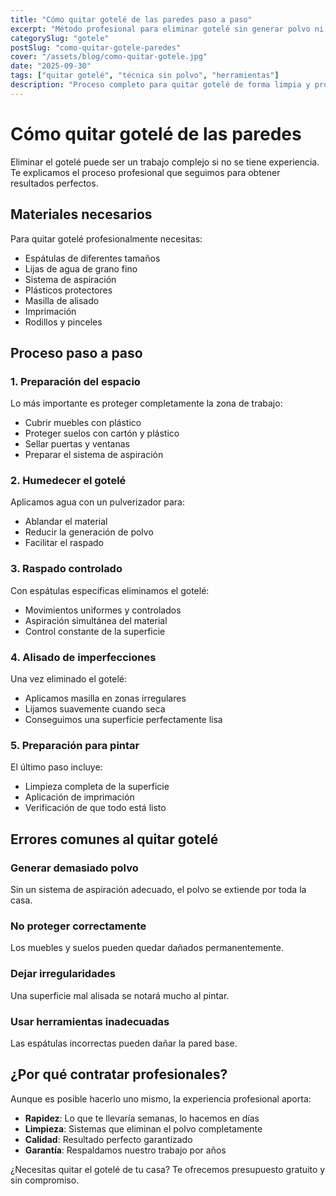 ```yaml
---
title: "Cómo quitar gotelé de las paredes paso a paso"
excerpt: "Método profesional para eliminar gotelé sin generar polvo ni suciedad."
categorySlug: "gotele"
postSlug: "como-quitar-gotele-paredes"
cover: "/assets/blog/como-quitar-gotele.jpg"
date: "2025-09-30"
tags: ["quitar gotelé", "técnica sin polvo", "herramientas"]
description: "Proceso completo para quitar gotelé de forma limpia y profesional."
---
```


# Cómo quitar gotelé de las paredes

Eliminar el gotelé puede ser un trabajo complejo si no se tiene experiencia. Te explicamos el proceso profesional que seguimos para obtener resultados perfectos.

## Materiales necesarios

Para quitar gotelé profesionalmente necesitas:

- Espátulas de diferentes tamaños
- Lijas de agua de grano fino
- Sistema de aspiración
- Plásticos protectores
- Masilla de alisado
- Imprimación
- Rodillos y pinceles

## Proceso paso a paso

### 1. Preparación del espacio

Lo más importante es proteger completamente la zona de trabajo:

- Cubrir muebles con plástico
- Proteger suelos con cartón y plástico
- Sellar puertas y ventanas
- Preparar el sistema de aspiración

### 2. Humedecer el gotelé

Aplicamos agua con un pulverizador para:
- Ablandar el material
- Reducir la generación de polvo
- Facilitar el raspado

### 3. Raspado controlado

Con espátulas específicas eliminamos el gotelé:
- Movimientos uniformes y controlados
- Aspiración simultánea del material
- Control constante de la superficie

### 4. Alisado de imperfecciones

Una vez eliminado el gotelé:
- Aplicamos masilla en zonas irregulares
- Lijamos suavemente cuando seca
- Conseguimos una superficie perfectamente lisa

### 5. Preparación para pintar

El último paso incluye:
- Limpieza completa de la superficie
- Aplicación de imprimación
- Verificación de que todo está listo

## Errores comunes al quitar gotelé

### Generar demasiado polvo
Sin un sistema de aspiración adecuado, el polvo se extiende por toda la casa.

### No proteger correctamente
Los muebles y suelos pueden quedar dañados permanentemente.

### Dejar irregularidades
Una superficie mal alisada se notará mucho al pintar.

### Usar herramientas inadecuadas
Las espátulas incorrectas pueden dañar la pared base.

## ¿Por qué contratar profesionales?

Aunque es posible hacerlo uno mismo, la experiencia profesional aporta:

- **Rapidez**: Lo que te llevaría semanas, lo hacemos en días
- **Limpieza**: Sistemas que eliminan el polvo completamente
- **Calidad**: Resultado perfecto garantizado
- **Garantía**: Respaldamos nuestro trabajo por años

¿Necesitas quitar el gotelé de tu casa? Te ofrecemos presupuesto gratuito y sin compromiso.